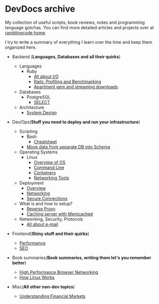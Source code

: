 # DevDocs archive

My collection of useful scripts, book reviews, notes and programming language
gotchas. You can find more detailed articles and projects over at [ramblingcode home](https://ramblingcode.dev).

I try to write a summary of everything I learn over the time and keep them organized here.

- Backend (**Languages, Databases and all their quirks**)
  - Languages
    - Ruby
      - [All about I/O](docs/backend/languages/ruby/io.md)
      - [Rails: Profiling and Benchmarking](docs/backend/languages/ruby/rails.md)
      - [Apartment gem and streaming downloads](docs/backend/languages/ruby/apartment-and-streaming.md)
  - Databases
    - PostgreSQL
      - [SELECT](docs/backend/databases/postgresql/select.md)
  - Architecture
    - [System Design](docs/backend/architecture/system_design.md)

- Dev/Ops(**Stuff you need to deploy and run your infrastructure**)
  - Scripting
    - Bash
      - [Cheatsheet](docs/devops/scripting/bash/cheatsheet.md)
    - [Move data from separate DB into Schema](docs/devops/scripting/db-to-schema-move.md)
  - Operating Systems
    - Linux
      - [Overview of OS](docs/devops/operating_systems/linux/overview-of-os.md)
      - [Command Line](docs/devops/operating_systems/linux/command-line.md)
      - [Containers](docs/devops/operating_systems/linux/containers.md)
      - [Networking Tools](docs/devops/operating_systems/linux/networking.md)
  - Deployment
    - [Overview](docs/devops/deployment/birdseye.md)
    - [Networking](docs/devops/deployment/networking.md)
    - [Secure Connections](docs/devops/deployment/secure_connections.md)
  - What is and how to setup?
    - [Reverse Proxy](docs/devops/what_is_and_how_to_setup/reverse_proxy.md)
    - [Caching server with Memcached](docs/devops/what_is_and_how_to_setup/caching_server.md)
  - Networking, Security, Protocols
    - [All about e-mail](docs/devops/network_security_protocols/email.md)
- Frontend(**Shiny stuff and their quirks**)
  - [Performance](docs/frontend/performance.md)
  - [SEO](docs/frontend/seo.md)

- Book summaries(**Book summaries, writing them let's you remember better**)
  - [High Performance Browser Networking](docs/book_summaries/high-performance-browser-networking.md)
  - [How Linux Works](docs/book_summaries/how-linux-works.md)

- Misc(**All other non-dev topics**)
  - [Understanding Financial Markets](docs/misc/understanding-financial-markets.md)